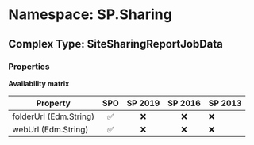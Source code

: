 # Namespace: SP.Sharing

## Complex Type: SiteSharingReportJobData

### Properties

**Availability matrix**

Property | SPO | SP 2019 | SP 2016 | SP 2013
----------|:---:|:-------:|:-------:|:-------
folderUrl (Edm.String) | ✅ | ❌ | ❌ | ❌
webUrl (Edm.String) | ✅ | ❌ | ❌ | ❌

